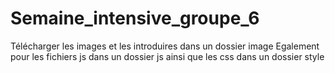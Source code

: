 # Semaine_intensive_groupe_6



Télécharger les images et les introduires dans un dossier image
Egalement pour les fichiers js dans un dossier js
ainsi que les css dans un dossier style
